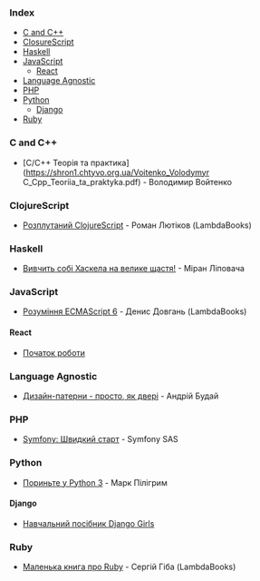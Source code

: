 ### Index

* [C and C++](#c-and-cpp)
* [ClosureScript](#clojurescript)
* [Haskell](#haskell)
* [JavaScript](#javascript)
    * [React](#react)
* [Language Agnostic](#language-agnostic)
* [PHP](#php)
* [Python](#python)
    * [Django](#django)
* [Ruby](#ruby)


### <a id="c-and-cpp"></a>C and C++

* [С/C++ Теорія та практика](https://shron1.chtyvo.org.ua/Voitenko_Volodymyr C_Cpp_Teoriia_ta_praktyka.pdf) - Володимир Войтенко


### ClojureScript

* [Розплутаний ClojureScript](https://lambdabooks.github.io/clojurescript-unraveled) - Роман Лютіков (LambdaBooks)

### Haskell

* [Вивчить собі Хаскела на велике щастя!](http://haskell.trygub.com) - Міран Ліповача

### JavaScript

* [Розуміння ECMAScript 6](http://understandinges6.denysdovhan.com) - Денис Довгань (LambdaBooks)

#### React

* [Початок роботи](https://uk.reactjs.org/docs/getting-started.html)

### Language Agnostic

* [Дизайн-патерни - просто, як двері](http://designpatterns.andriybuday.com) - Андрій Будай

### PHP

* [Symfony: Швидкий старт](https://symfony.com/doc/current/the-fast-track/uk/index.html) - Symfony SAS

### Python

* [Пориньте у Python 3](https://uk.wikibooks.org/wiki/Пориньте_у_Python_3) - Марк Пілігрим

#### Django

* [Навчальний посібник Django Girls](https://tutorial.djangogirls.org/uk/)

### Ruby

* [Маленька книга про Ruby](https://lambdabooks.github.io/thelittlebookofruby) - Сергій Гіба (LambdaBooks)